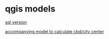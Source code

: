 # qgis models
[sql version](models/distDirFromPointSQL.model3)

[accompanying model to calculate cbd/city center](models/createCBD.model3)
